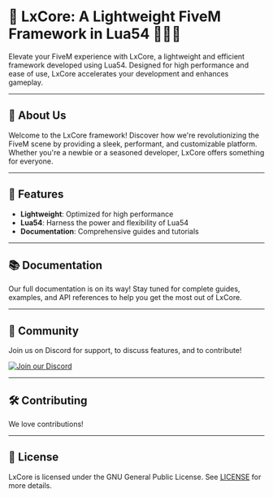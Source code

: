 # 🚀 LxCore: A Lightweight FiveM Framework in Lua54 👩🏿‍🚀

Elevate your FiveM experience with LxCore, a lightweight and efficient framework developed using Lua54. Designed for high performance and ease of use, LxCore accelerates your development and enhances gameplay.

---

## 🎃 About Us

Welcome to the LxCore framework! Discover how we're revolutionizing the FiveM scene by providing a sleek, performant, and customizable platform. Whether you're a newbie or a seasoned developer, LxCore offers something for everyone.


---

## 🌟 Features

- **Lightweight**: Optimized for high performance
- **Lua54**: Harness the power and flexibility of Lua54
- **Documentation**: Comprehensive guides and tutorials

---

## 📚 Documentation

Our full documentation is on its way! Stay tuned for complete guides, examples, and API references to help you get the most out of LxCore.

---

## 🤝 Community

Join us on Discord for support, to discuss features, and to contribute!

[![Join our Discord](https://img.shields.io/badge/Discord-%237289DA.svg?style=for-the-badge&logo=discord&logoColor=white)](https://discord.gg/cfxdev)

---

## 🛠 Contributing

We love contributions!

---

## 📄 License

LxCore is licensed under the GNU General Public License. See [LICENSE](LICENSE) for more details.
